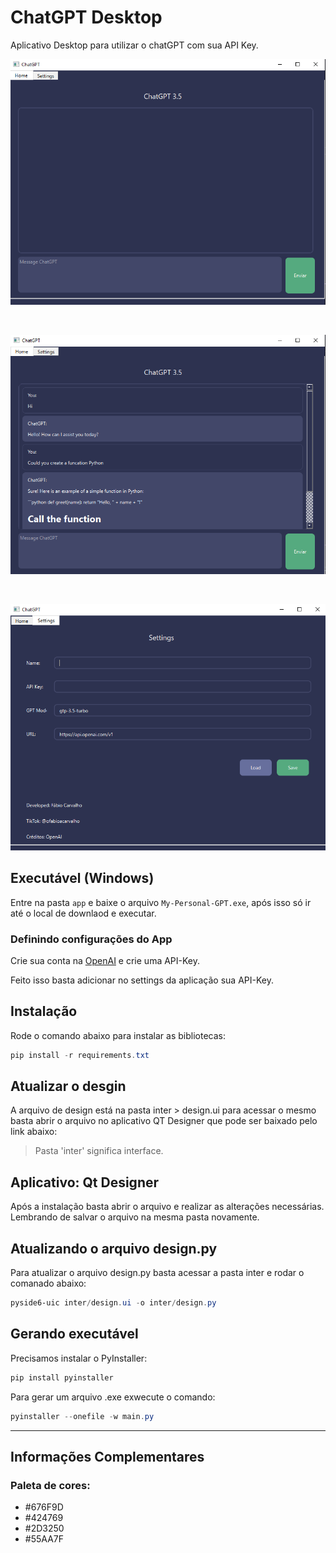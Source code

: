 # ChatGPT Desktop

Aplicativo Desktop para utilizar o chatGPT com sua API Key.

![alt text](assets/images/image.png)

<br>

![alt text](assets/images/chat.png)

<br>

![alt text](assets/images/settings.png)

## Executável (Windows)

Entre na pasta `app` e baixe o arquivo `My-Personal-GPT.exe`, após isso só ir até o local de downlaod e executar.

### Definindo configurações do App

Crie sua conta na [OpenAI](https://openai.com/) e crie uma API-Key.

Feito isso basta adicionar no settings da aplicação sua API-Key.


## Instalação
Rode o comando abaixo para instalar as bibliotecas:

```powershell
pip install -r requirements.txt
```
## Atualizar o desgin
A arquivo de design está na pasta inter > design.ui para acessar o mesmo basta abrir o arquivo no aplicativo QT Designer que pode ser baixado pelo link abaixo:

> Pasta 'inter' significa interface.

## Aplicativo: Qt Designer

Após a instalação basta abrir o arquivo e realizar as alterações necessárias. Lembrando de salvar o arquivo na mesma pasta novamente.

## Atualizando o arquivo design.py

Para atualizar o arquivo design.py basta acessar a pasta inter e rodar o comanado abaixo:

```powershell
pyside6-uic inter/design.ui -o inter/design.py
```

## Gerando executável
Precisamos instalar o PyInstaller:

```powershell
pip install pyinstaller
```

Para gerar um arquivo .exe exwecute o comando:

```powershell
pyinstaller --onefile -w main.py
```

---

## Informações Complementares

### Paleta de cores:

- #676F9D
- #424769
- #2D3250
- #55AA7F